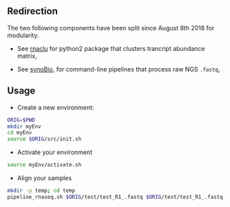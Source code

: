 ## Redirection

The two following components have been split since August 8th 2018 for modularity.

-  See [rnaclu](https://github.com/shouldsee/rnaclu) for python2 package that clusters trancript abundance matrix,

-  See [synoBio](https://github.com/shouldsee/synoBio), for command-line pipelines that process raw NGS `.fastq`, 

## Usage

- Create a new environment:

```sh
ORIG=$PWD
mkdir myEnv
cd myEnv
source $ORIG/src/init.sh
```

- Activate your environment

```sh
source myEnv/activate.sh
```

- Align your samples 

```sh
mkdir -p temp; cd temp
pipeline_rnaseq.sh $ORIG/test/test_R1_.fastq $ORIG/test/test_R1_.fastq
```
